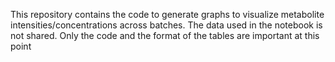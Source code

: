This repository contains the code to generate graphs to visualize metabolite intensities/concentrations across batches. The data used in the notebook is not shared. Only the code and the format of the tables are important at this point
